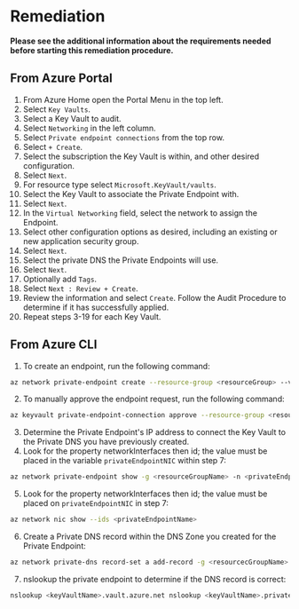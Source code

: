 # Remediation

**Please see the additional information about the requirements needed before starting this remediation procedure.**

## From Azure Portal

1. From Azure Home open the Portal Menu in the top left.
2. Select `Key Vaults`.
3. Select a Key Vault to audit.
4. Select `Networking` in the left column.
5. Select `Private endpoint connections` from the top row.
6. Select `+ Create`.
7. Select the subscription the Key Vault is within, and other desired configuration.
8. Select `Next`.
9. For resource type select `Microsoft.KeyVault/vaults`.
10. Select the Key Vault to associate the Private Endpoint with.
11. Select `Next`.
12. In the `Virtual Networking` field, select the network to assign the Endpoint.
13. Select other configuration options as desired, including an existing or new application security group.
14. Select `Next`.
15. Select the private DNS the Private Endpoints will use.
16. Select `Next`.
17. Optionally add `Tags`.
18. Select `Next : Review + Create`.
19. Review the information and select `Create`. Follow the Audit Procedure to determine if it has successfully applied.
20. Repeat steps 3-19 for each Key Vault.

## From Azure CLI

1. To create an endpoint, run the following command:

```sh
az network private-endpoint create --resource-group <resourceGroup> --vnet-name <vnetName> --subnet <subnetName> --name <PrivateEndpointName> --private-connection-resource-id "/subscriptions/<AZURE SUBSCRIPTION ID>/resourceGroups/<resourceGroup>/providers/Microsoft.KeyVault/vaults/<keyVaultName>" --group-ids vault --connection-name <privateLinkConnectionName> --location <azureRegion> --manual-request
```

2. To manually approve the endpoint request, run the following command:

```sh
az keyvault private-endpoint-connection approve --resource-group <resourceGroup> --vault-name <keyVaultName> –name <privateLinkName>
```

3. Determine the Private Endpoint's IP address to connect the Key Vault to the Private DNS you have previously created.
4. Look for the property networkInterfaces then id; the value must be placed in the variable `privateEndpointNIC` within step 7:

```sh
az network private-endpoint show -g <resourceGroupName> -n <privateEndpointName>
```

5. Look for the property networkInterfaces then id; the value must be placed on `privateEndpointNIC` in step 7:

```sh
az network nic show --ids <privateEndpointName>
```

6. Create a Private DNS record within the DNS Zone you created for the Private Endpoint:

```sh
az network private-dns record-set a add-record -g <resourcecGroupName> -z "privatelink.vaultcore.azure.net" -n <keyVaultName> -a <privateEndpointNIC>
```

7. nslookup the private endpoint to determine if the DNS record is correct:

```sh
nslookup <keyVaultName>.vault.azure.net nslookup <keyVaultName>.privatelink.vaultcore.azure.n
```

